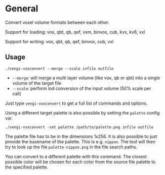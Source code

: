 # General

Convert voxel volume formats between each other.

Support for loading: vox, qbt, qb, qef, vxm, binvox, cub, kvx, kv6, vxl

Support for writing: vox, qbt, qb, qef, binvox, cub, vxl

## Usage

`./vengi-voxconvert --merge --scale infile outfile`

* `--merge`: will merge a multi layer volume (like vox, qb or qbt) into a single volume of the target file
* `--scale`: perform lod conversion of the input volume (50% scale per call)

Just type `vengi-voxconvert` to get a full list of commands and options.

Using a different target palette is also possible by setting the `palette` config var.

`./vengi-voxconvert -set palette /path/to/palette.png infile outfile`

The palette file has to be in the dimensions 1x256. It is also possible to just provide the basename of the palette.
This is e.g. `nippon`. The tool will then try to look up the file `palette-nippon.png` in the file search paths.

You can convert to a different palette with this command. The closest possible color will be chosen for each
color from the source file palette to the specified palette.
